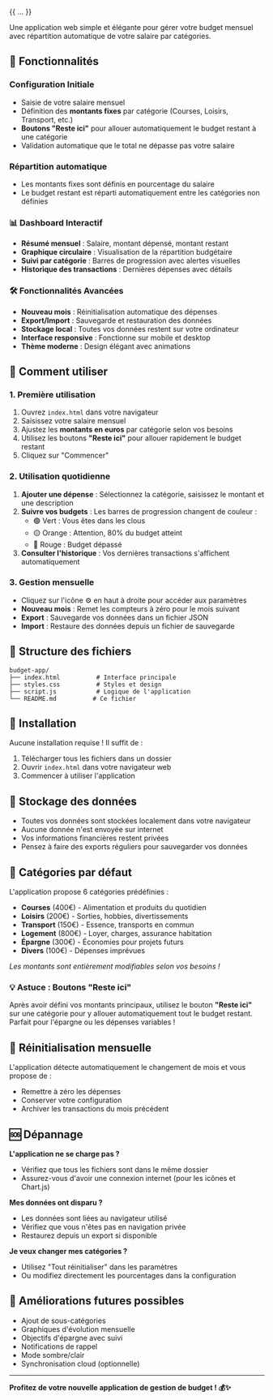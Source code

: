 {{ ... }}

Une application web simple et élégante pour gérer votre budget mensuel avec répartition automatique de votre salaire par catégories.

## 🚀 Fonctionnalités

### **Configuration Initiale**
- Saisie de votre salaire mensuel
- Définition des **montants fixes** par catégorie (Courses, Loisirs, Transport, etc.)
- **Boutons "Reste ici"** pour allouer automatiquement le budget restant à une catégorie
- Validation automatique que le total ne dépasse pas votre salaire

### **Répartition automatique**
- Les montants fixes sont définis en pourcentage du salaire
- Le budget restant est réparti automatiquement entre les catégories non définies

### 📊 Dashboard Interactif
- **Résumé mensuel** : Salaire, montant dépensé, montant restant
- **Graphique circulaire** : Visualisation de la répartition budgétaire
- **Suivi par catégorie** : Barres de progression avec alertes visuelles
- **Historique des transactions** : Dernières dépenses avec détails

### 🛠️ Fonctionnalités Avancées
- **Nouveau mois** : Réinitialisation automatique des dépenses
- **Export/Import** : Sauvegarde et restauration des données
- **Stockage local** : Toutes vos données restent sur votre ordinateur
- **Interface responsive** : Fonctionne sur mobile et desktop
- **Thème moderne** : Design élégant avec animations

## 🎯 Comment utiliser

### 1. Première utilisation
1. Ouvrez `index.html` dans votre navigateur
2. Saisissez votre salaire mensuel
3. Ajustez les **montants en euros** par catégorie selon vos besoins
4. Utilisez les boutons **"Reste ici"** pour allouer rapidement le budget restant
5. Cliquez sur "Commencer"

### 2. Utilisation quotidienne
1. **Ajouter une dépense** : Sélectionnez la catégorie, saisissez le montant et une description
2. **Suivre vos budgets** : Les barres de progression changent de couleur :
   - 🟢 Vert : Vous êtes dans les clous
   - 🟡 Orange : Attention, 80% du budget atteint
   - 🔴 Rouge : Budget dépassé
3. **Consulter l'historique** : Vos dernières transactions s'affichent automatiquement

### 3. Gestion mensuelle
- Cliquez sur l'icône ⚙️ en haut à droite pour accéder aux paramètres
- **Nouveau mois** : Remet les compteurs à zéro pour le mois suivant
- **Export** : Sauvegarde vos données dans un fichier JSON
- **Import** : Restaure des données depuis un fichier de sauvegarde

## 📁 Structure des fichiers

```
budget-app/
├── index.html          # Interface principale
├── styles.css          # Styles et design
├── script.js           # Logique de l'application
└── README.md          # Ce fichier
```

## 🔧 Installation

Aucune installation requise ! Il suffit de :

1. Télécharger tous les fichiers dans un dossier
2. Ouvrir `index.html` dans votre navigateur web
3. Commencer à utiliser l'application

## 💾 Stockage des données

- Toutes vos données sont stockées localement dans votre navigateur
- Aucune donnée n'est envoyée sur internet
- Vos informations financières restent privées
- Pensez à faire des exports réguliers pour sauvegarder vos données

## 🎨 Catégories par défaut

L'application propose 6 catégories prédéfinies :
- **Courses** (400€) - Alimentation et produits du quotidien
- **Loisirs** (200€) - Sorties, hobbies, divertissements
- **Transport** (150€) - Essence, transports en commun
- **Logement** (800€) - Loyer, charges, assurance habitation
- **Épargne** (300€) - Économies pour projets futurs
- **Divers** (100€) - Dépenses imprévues

*Les montants sont entièrement modifiables selon vos besoins !*

### 💡 Astuce : Boutons "Reste ici"
Après avoir défini vos montants principaux, utilisez le bouton **"Reste ici"** sur une catégorie pour y allouer automatiquement tout le budget restant. Parfait pour l'épargne ou les dépenses variables !

## 🔄 Réinitialisation mensuelle

L'application détecte automatiquement le changement de mois et vous propose de :
- Remettre à zéro les dépenses
- Conserver votre configuration
- Archiver les transactions du mois précédent

## 🆘 Dépannage

**L'application ne se charge pas ?**
- Vérifiez que tous les fichiers sont dans le même dossier
- Assurez-vous d'avoir une connexion internet (pour les icônes et Chart.js)

**Mes données ont disparu ?**
- Les données sont liées au navigateur utilisé
- Vérifiez que vous n'êtes pas en navigation privée
- Restaurez depuis un export si disponible

**Je veux changer mes catégories ?**
- Utilisez "Tout réinitialiser" dans les paramètres
- Ou modifiez directement les pourcentages dans la configuration

## 🚀 Améliorations futures possibles

- Ajout de sous-catégories
- Graphiques d'évolution mensuelle
- Objectifs d'épargne avec suivi
- Notifications de rappel
- Mode sombre/clair
- Synchronisation cloud (optionnelle)

---

**Profitez de votre nouvelle application de gestion de budget ! 💰✨**
